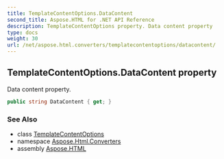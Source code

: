 ```yaml
---
title: TemplateContentOptions.DataContent
second_title: Aspose.HTML for .NET API Reference
description: TemplateContentOptions property. Data content property
type: docs
weight: 30
url: /net/aspose.html.converters/templatecontentoptions/datacontent/
---
```

## TemplateContentOptions.DataContent property

Data content property.

```csharp
public string DataContent { get; }
```

### See Also

* class [TemplateContentOptions](../)
* namespace [Aspose.Html.Converters](../../../aspose.html.converters/)
* assembly [Aspose.HTML](../../../)
